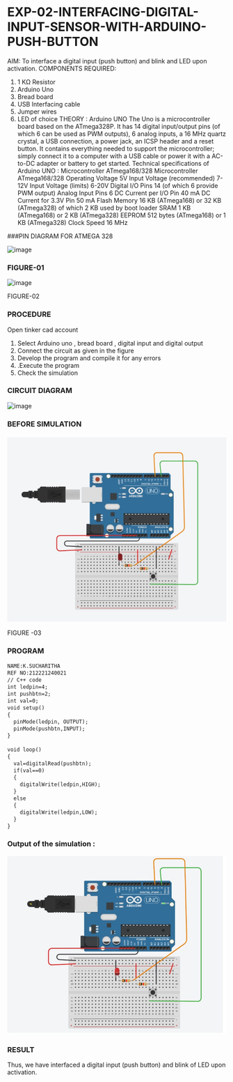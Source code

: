 # EXP-02-INTERFACING-DIGITAL-INPUT-SENSOR-WITH-ARDUINO-PUSH-BUTTON

AIM:  To interface a digital input (push button) and blink and LED upon activation.
COMPONENTS REQUIRED:
1.	1 KΩ Resistor 
2.	Arduino Uno 
3.	Bread board 
4.	USB Interfacing cable 
5.	Jumper wires 
6.	LED of choice 
THEORY :
Arduino UNO
 	  The Uno is a microcontroller board based on the ATmega328P. It has 14 digital input/output pins (of which 6 can be used as PWM outputs), 6 analog inputs, a 16 MHz quartz crystal, a USB connection, a power jack, an ICSP header and a reset button. It contains everything needed to support the microcontroller; simply connect it to a computer with a USB cable or power it with a AC-to-DC adapter or battery to get started.
	Technical specifications of Arduino UNO :
Microcontroller	ATmega168/328
Microcontroller	ATmega168/328
Operating Voltage	5V
Input Voltage (recommended)	7-12V
Input Voltage (limits)	6-20V
Digital I/O Pins	14 (of which 6 provide PWM output)
Analog Input Pins	6
DC Current per I/O Pin	40 mA
DC Current for 3.3V Pin	50 mA
Flash Memory	16 KB (ATmega168) or 32 KB (ATmega328) of which 2 KB used by boot loader
SRAM	1 KB (ATmega168) or 2 KB (ATmega328)
EEPROM	512 bytes (ATmega168) or 1 KB (ATmega328)
Clock Speed	16 MHz

###PIN DIAGRAM FOR ATMEGA 328
 
![image](https://user-images.githubusercontent.com/36288975/163530394-115baee4-7ed1-49fe-9cce-d7b625e11e85.png)

### FIGURE-01
![image](https://user-images.githubusercontent.com/36288975/163530431-4d390e98-0942-42d8-95b8-f57d348e6ad8.png)

FIGURE-02

### PROCEDURE 
 Open tinker cad account 
1.	Select Arduino uno , bread board , digital input and digital output 
2.	Connect the circuit as given in the figure 
3.	Develop the program and compile it for any errors 
4.	 .Execute the program 
5.	Check the simulation 

### CIRCUIT DIAGRAM 

![image](https://user-images.githubusercontent.com/36288975/163530437-87a0afbd-b3c9-44ad-b907-5de63486fb9d.png)

### BEFORE SIMULATION
![OUTPUT](https://github.com/Sucharithachowdary/EXP-02-INTERFACING-DIGITAL-INPUT-SENSOR-WITH-ARDUINO-PUSH-BUTTON-/blob/main/before.jpg?RAW=TRUE)

FIGURE -03

### PROGRAM 
```
NAME:K.SUCHARITHA
REF NO:212221240021
// C++ code
int ledpin=4;
int pushbtn=2;
int val=0;
void setup()
{
  pinMode(ledpin, OUTPUT);
  pinMode(pushbtn,INPUT);
}

void loop()
{
  val=digitalRead(pushbtn);
  if(val==0)
  {
    digitalWrite(ledpin,HIGH);
  }
  else
  {
    digitalWrite(ledpin,LOW);
  }
}
```
### Output of the simulation :
![OUTPUT](https://github.com/Sucharithachowdary/EXP-02-INTERFACING-DIGITAL-INPUT-SENSOR-WITH-ARDUINO-PUSH-BUTTON-/blob/main/ex1.jpg?RAW=TRUE)

### RESULT
Thus, we have interfaced a digital input (push button) and blink of LED upon activation.
